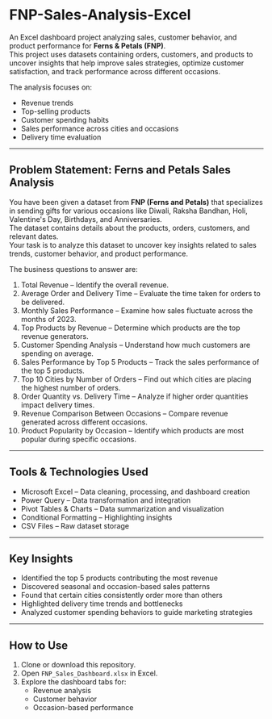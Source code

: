 # FNP-Sales-Analysis-Excel

An Excel dashboard project analyzing sales, customer behavior, and product performance for **Ferns & Petals (FNP)**.  
This project uses datasets containing orders, customers, and products to uncover insights that help improve sales strategies, optimize customer satisfaction, and track performance across different occasions.  

The analysis focuses on:
- Revenue trends
- Top-selling products
- Customer spending habits
- Sales performance across cities and occasions
- Delivery time evaluation

---

## Problem Statement: Ferns and Petals Sales Analysis

You have been given a dataset from **FNP (Ferns and Petals)** that specializes in sending gifts for various occasions like Diwali, Raksha Bandhan, Holi, Valentine's Day, Birthdays, and Anniversaries.  
The dataset contains details about the products, orders, customers, and relevant dates.  
Your task is to analyze this dataset to uncover key insights related to sales trends, customer behavior, and product performance.

The business questions to answer are:

1. Total Revenue – Identify the overall revenue.  
2. Average Order and Delivery Time – Evaluate the time taken for orders to be delivered.  
3. Monthly Sales Performance – Examine how sales fluctuate across the months of 2023.  
4. Top Products by Revenue – Determine which products are the top revenue generators.  
5. Customer Spending Analysis – Understand how much customers are spending on average.  
6. Sales Performance by Top 5 Products – Track the sales performance of the top 5 products.  
7. Top 10 Cities by Number of Orders – Find out which cities are placing the highest number of orders.  
8. Order Quantity vs. Delivery Time – Analyze if higher order quantities impact delivery times.  
9. Revenue Comparison Between Occasions – Compare revenue generated across different occasions.  
10. Product Popularity by Occasion – Identify which products are most popular during specific occasions.  

---

## Tools & Technologies Used
- Microsoft Excel – Data cleaning, processing, and dashboard creation
- Power Query – Data transformation and integration
- Pivot Tables & Charts – Data summarization and visualization
- Conditional Formatting – Highlighting insights
- CSV Files – Raw dataset storage

---

## Key Insights
- Identified the top 5 products contributing the most revenue
- Discovered seasonal and occasion-based sales patterns
- Found that certain cities consistently order more than others
- Highlighted delivery time trends and bottlenecks
- Analyzed customer spending behaviors to guide marketing strategies

---

## How to Use
1. Clone or download this repository.
2. Open `FNP_Sales_Dashboard.xlsx` in Excel.
3. Explore the dashboard tabs for:
   - Revenue analysis
   - Customer behavior
   - Occasion-based performance



